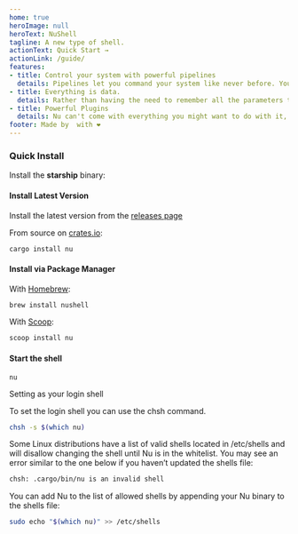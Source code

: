 ```yaml
---
home: true
heroImage: null
heroText: NuShell
tagline: A new type of shell.
actionText: Quick Start →
actionLink: /guide/
features:
- title: Control your system with powerful pipelines
  details: Pipelines let you command your system like never before. Your system belongs to you, and it awaits your command.
- title: Everything is data.
  details: Rather than having the need to remember all the parameters to all the commands, we can just use the same, regardless of where it came from.
- title: Powerful Plugins
  details: Nu can't come with everything you might want to do with it, so you can extend using its powerful plugin system.
footer: Made by  with ❤️
---
```


### Quick Install

Install the **starship** binary:

   #### Install Latest Version

   Install the latest version from the [releases page](https://github.com/nushell/nushell/releases)

   From source on [crates.io](https://crates.io):

   ```sh
   cargo install nu
   ```

   #### Install via Package Manager

   With [Homebrew](https://brew.sh/):

   ```sh
   brew install nushell
   ```

   With [Scoop](https://scoop.sh):

   ```powershell
   scoop install nu
   ```

   #### Start the shell

   ```
   nu
   ```

Setting as your login shell

   To set the login shell you can use the chsh command.

   ```sh
   chsh -s $(which nu)
   ```

   Some Linux distributions have a list of valid shells located in /etc/shells and will disallow changing the shell until Nu is in the whitelist. You may see an error similar to the one below if you haven’t updated the shells file:

   ```sh
   chsh: .cargo/bin/nu is an invalid shell
   ```

   You can add Nu to the list of allowed shells by appending your Nu binary to the shells file:

   ```sh
   sudo echo "$(which nu)" >> /etc/shells
   ```